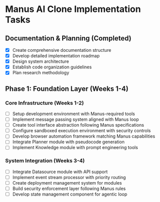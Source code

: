 # Manus AI Clone Implementation Tasks

## Documentation & Planning (Completed)
- [x] Create comprehensive documentation structure
- [x] Develop detailed implementation roadmap
- [x] Design system architecture
- [x] Establish code organization guidelines
- [x] Plan research methodology

## Phase 1: Foundation Layer (Weeks 1-4)
### Core Infrastructure (Weeks 1-2)
- [ ] Setup development environment with Manus-required tools
- [ ] Implement message passing system aligned with Manus loop
- [ ] Create tool interface abstraction following Manus specifications
- [ ] Configure sandboxed execution environment with security controls
- [ ] Develop browser automation framework matching Manus capabilities
- [ ] Integrate Planner module with pseudocode generation
- [ ] Implement Knowledge module with prompt engineering tools

### System Integration (Weeks 3-4)
- [ ] Integrate Datasource module with API support
- [ ] Implement event stream processor with priority routing
- [ ] Create deployment management system for modules
- [ ] Build security enforcement layer following Manus rules
- [ ] Develop state management component for agentic loop